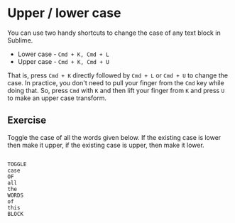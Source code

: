 Upper / lower case
===================

You can use two handy shortcuts to change the case of any text block in Sublime.

* Lower case - `Cmd + K, Cmd + L`
* Upper case - `Cmd + K, Cmd + U`

That is, press `Cmd + K` directly followed by `Cmd + L` or `Cmd + U` to change
the case. In practice, you don't need to pull your finger from the `Cmd` key
while doing that. So, press `Cmd` with `K` and then lift your finger from `K`
and press `U` to make an upper case transform.


Exercise
---------

Toggle the case of all the words given below. If the existing case is lower
then make it upper, if the existing case is upper, then make it lower.

```

TOGGLE
case
OF
all
the
WORDS
of
this
BLOCK

```
